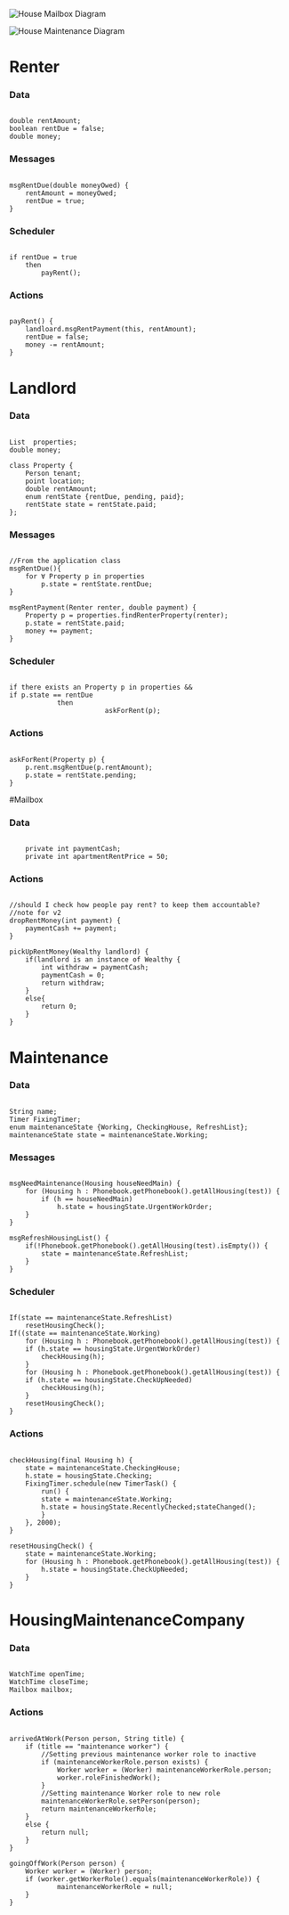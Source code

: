 ![House Mailbox Diagram](https://raw.github.com/usc-csci201-fall2013/team20/014aeaa5a00d787532f65047f6429105c3027724/docs/InteractionDiagrams/HouseMailbox.png?token=3290221__eyJzY29wZSI6IlJhd0Jsb2I6dXNjLWNzY2kyMDEtZmFsbDIwMTMvdGVhbTIwLzAxNGFlYWE1YTAwZDc4NzUzMmY2NTA0N2Y2NDI5MTA1YzMwMjc3MjQvZG9jcy9JbnRlcmFjdGlvbkRpYWdyYW1zL0hvdXNlTWFpbGJveC5wbmciLCJleHBpcmVzIjoxMzg2MTAyNzQ0fQ%3D%3D--56571bf78745cc0708b4a4508574ed256a794c30)

![House Maintenance Diagram](https://raw.github.com/usc-csci201-fall2013/team20/014aeaa5a00d787532f65047f6429105c3027724/docs/InteractionDiagrams/HouseMaintenance.png?token=3290221__eyJzY29wZSI6IlJhd0Jsb2I6dXNjLWNzY2kyMDEtZmFsbDIwMTMvdGVhbTIwLzAxNGFlYWE1YTAwZDc4NzUzMmY2NTA0N2Y2NDI5MTA1YzMwMjc3MjQvZG9jcy9JbnRlcmFjdGlvbkRpYWdyYW1zL0hvdXNlTWFpbnRlbmFuY2UucG5nIiwiZXhwaXJlcyI6MTM4NjEwMjc3NH0%3D--949d144debe9aebac24b3e3eaf17492c9fceb843)

# Renter
### Data

<pre><code>
double rentAmount;
boolean rentDue = false;
double money;
</code></pre>

### Messages

<pre><code>
msgRentDue(double moneyOwed) {
	rentAmount = moneyOwed;
	rentDue = true;
}
</code></pre>

### Scheduler

<pre><code>
if rentDue = true
	then
		payRent();
</code></pre>

### Actions

<pre><code>
payRent() {
	landloard.msgRentPayment(this, rentAmount);
	rentDue = false;
	money -= rentAmount;
}
</code></pre>

# Landlord
### Data

<pre><code>
List <Property> properties;
double money;

class Property {
	Person tenant;
	point location;
	double rentAmount;
	enum rentState {rentDue, pending, paid};
	rentState state = rentState.paid;
};
</code></pre>

### Messages

<pre><code>
//From the application class
msgRentDue(){
	for ∀ Property p in properties
		p.state = rentState.rentDue;
}

msgRentPayment(Renter renter, double payment) {
	Property p = properties.findRenterProperty(renter);
	p.state = rentState.paid;
	money += payment;
}
</code></pre>

### Scheduler

<pre><code>
if there exists an Property p in properties &&
if p.state == rentDue
        	then
                    	askForRent(p);
</code></pre>

### Actions

<pre><code>
askForRent(Property p) {
	p.rent.msgRentDue(p.rentAmount);
	p.state = rentState.pending;
}
</code></pre>

#Mailbox

### Data

<pre><code>
	private int paymentCash;
	private int apartmentRentPrice = 50;
</pre></code>

### Actions

<pre><code>
//should I check how people pay rent? to keep them accountable?
//note for v2
dropRentMoney(int payment) {
	paymentCash += payment;
}
	
pickUpRentMoney(Wealthy landlord) {
	if(landlord is an instance of Wealthy {
		int withdraw = paymentCash;
		paymentCash = 0;
		return withdraw;
	}
	else{
		return 0;
	}
}
</code></pre>

# Maintenance
### Data

<pre><code>
String name;
Timer FixingTimer;
enum maintenanceState {Working, CheckingHouse, RefreshList};
maintenanceState state = maintenanceState.Working;
</code></pre>

### Messages

<pre><code>
msgNeedMaintenance(Housing houseNeedMain) {
	for (Housing h : Phonebook.getPhonebook().getAllHousing(test)) {
		if (h == houseNeedMain) 
			h.state = housingState.UrgentWorkOrder;
	}
}

msgRefreshHousingList() {
	if(!Phonebook.getPhonebook().getAllHousing(test).isEmpty()) {
		state = maintenanceState.RefreshList;
	}
}
</code></pre>

### Scheduler

<pre><code>
If(state == maintenanceState.RefreshList)
	resetHousingCheck();
If((state == maintenanceState.Working)
	for (Housing h : Phonebook.getPhonebook().getAllHousing(test)) {
	if (h.state == housingState.UrgentWorkOrder)
		checkHousing(h);
	}
	for (Housing h : Phonebook.getPhonebook().getAllHousing(test)) {
	if (h.state == housingState.CheckUpNeeded)
		checkHousing(h);
	}
	resetHousingCheck();				
}
</code></pre>

### Actions

<pre><code>
checkHousing(final Housing h) {
	state = maintenanceState.CheckingHouse;
	h.state = housingState.Checking;
	FixingTimer.schedule(new TimerTask() {
		run() {
		state = maintenanceState.Working;
		h.state = housingState.RecentlyChecked;stateChanged();
		}
	}, 2000);
}

resetHousingCheck() {
	state = maintenanceState.Working;
	for (Housing h : Phonebook.getPhonebook().getAllHousing(test)) {
		h.state = housingState.CheckUpNeeded;
	}
}
</code></pre>

# HousingMaintenanceCompany
### Data

<pre><code>
WatchTime openTime;
WatchTime closeTime;
Mailbox mailbox;
</code></pre>
### Actions

<pre><code>
arrivedAtWork(Person person, String title) {
	if (title == "maintenance worker") {
		//Setting previous maintenance worker role to inactive
		if (maintenanceWorkerRole.person exists) {
			Worker worker = (Worker) maintenanceWorkerRole.person;
			worker.roleFinishedWork();
		}
		//Setting maintenance Worker role to new role
		maintenanceWorkerRole.setPerson(person);
		return maintenanceWorkerRole;
	}
	else {
		return null;
	}
}
	
goingOffWork(Person person) {
	Worker worker = (Worker) person;
	if (worker.getWorkerRole().equals(maintenanceWorkerRole)) {
			maintenanceWorkerRole = null;
	}
}
</code></pre>
